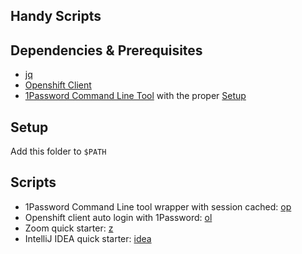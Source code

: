 Handy Scripts
---

## Dependencies & Prerequisites

- [jq][1]
- [Openshift Client][2]
- [1Password Command Line Tool][3] with the proper [Setup](op-origin)

## Setup

Add this folder to `$PATH`

## Scripts

- 1Password Command Line tool wrapper with session cached: [op](op)
- Openshift client auto login with 1Password: [ol](ol)
- Zoom quick starter: [z](z)
- IntelliJ IDEA quick starter: [idea](idea)

[1]: https://stedolan.github.io/jq/
[2]: https://github.com/openshift/origin/releases
[3]: https://1password.com/downloads/command-line/